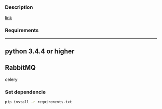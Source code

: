### Description
[link](https://docs.google.com/document/d/1r5g-Mb0rp7_a20bpXCS-UJamDxXTPUyhmgymWwKaCPA/edit)

### Requirements
---
python 3.4.4 or higher
---
RabbitMQ
---
celery

### Set dependencie
```bash
pip install -r requirements.txt
```
